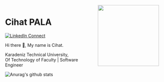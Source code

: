 
<img width="200" align="right" src="https://cdn.wallpapersafari.com/21/12/1Uzqfx.gif">



# Cihat PALA

[![LinkedIn Connect](https://img.shields.io/badge/%20-Connect-black?color=14171A&labelColor=212121&logo=linkedin&logoColor=ffcc80)](https://www.linkedin.com/in/cihatpala/)

Hi there 👋, My name is Cihat.  <br>
 
Karadeniz Technical University, <br> Of Technology of Faculty | Software Engineer


![Anurag's github stats](https://github-readme-stats.vercel.app/api?username=cihatpala&show_icons=true&theme=merko)
